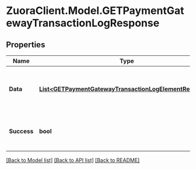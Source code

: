 # ZuoraClient.Model.GETPaymentGatewayTransactionLogResponse

## Properties

Name | Type | Description | Notes
------------ | ------------- | ------------- | -------------
**Data** | [**List&lt;GETPaymentGatewayTransactionLogElementResponse&gt;**](GETPaymentGatewayTransactionLogElementResponse.md) | Container for the payment gateway transaction log records.  | [optional] 
**Success** | **bool** | Returns &#x60;true&#x60; if the request was processed successfully.  | [optional] 

[[Back to Model list]](../README.md#documentation-for-models) [[Back to API list]](../README.md#documentation-for-api-endpoints) [[Back to README]](../README.md)

